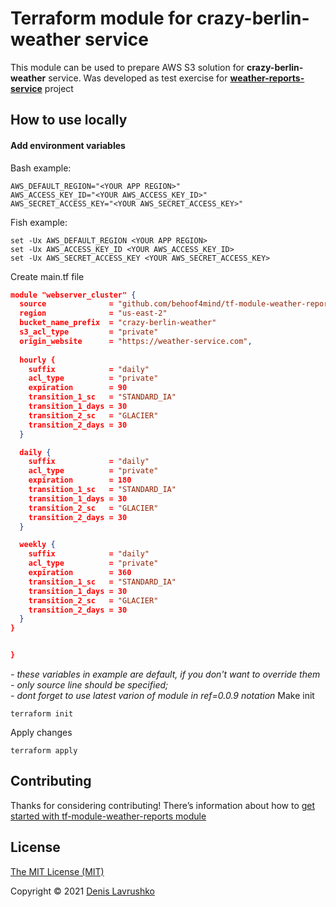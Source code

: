 # Terraform module for crazy-berlin-weather service
This module can be used to prepare AWS S3 solution for **crazy-berlin-weather** service. Was developed as test exercise for [**weather-reports-service**](https://github.com/behoof4mind/weather-reports-service) project

## How to use locally
#### Add environment variables
Bash example:
```shell
AWS_DEFAULT_REGION="<YOUR APP REGION>"
AWS_ACCESS_KEY_ID="<YOUR AWS_ACCESS_KEY_ID>"
AWS_SECRET_ACCESS_KEY="<YOUR AWS_SECRET_ACCESS_KEY>"
```
Fish example:
```shell
set -Ux AWS_DEFAULT_REGION <YOUR APP REGION>
set -Ux AWS_ACCESS_KEY_ID <YOUR AWS_ACCESS_KEY_ID>
set -Ux AWS_SECRET_ACCESS_KEY <YOUR AWS_SECRET_ACCESS_KEY>
```

Create main.tf file
```json
module "webserver_cluster" {
  source              = "github.com/behoof4mind/tf-module-weather-reports?ref=0.0.9"
  region              = "us-east-2"
  bucket_name_prefix  = "crazy-berlin-weather"
  s3_acl_type         = "private"
  origin_website      = "https://weather-service.com",
  
  hourly {
    suffix            = "daily"
    acl_type          = "private"
    expiration        = 90
    transition_1_sc   = "STANDARD_IA"
    transition_1_days = 30
    transition_2_sc   = "GLACIER"
    transition_2_days = 30
  }

  daily {
    suffix            = "daily"
    acl_type          = "private"
    expiration        = 180
    transition_1_sc   = "STANDARD_IA"
    transition_1_days = 30
    transition_2_sc   = "GLACIER"
    transition_2_days = 30
  }

  weekly {
    suffix            = "daily"
    acl_type          = "private"
    expiration        = 360
    transition_1_sc   = "STANDARD_IA"
    transition_1_days = 30
    transition_2_sc   = "GLACIER"
    transition_2_days = 30
  }
}


}
```
_- these variables in example are default, if you don't want to override them - only source line should be specified;_<br>
_- dont forget to use latest varion of module in ref=0.0.9 notation_
Make init
```shell
terraform init
```

Apply changes
```shell
terraform apply
```

## Contributing

Thanks for considering contributing! There’s information about how to [get started with tf-module-weather-reports module](CONTRIBUTE.md)

## License

[The MIT License (MIT)](LICENSE.md)

Copyright © 2021 [Denis Lavrushko](https://dlavrushko.de)
